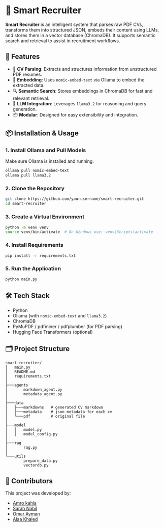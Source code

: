 # 🧠 Smart Recruiter

**Smart Recruiter** is an intelligent system that parses raw PDF CVs, transforms them into structured JSON, embeds their content using LLMs, and stores them in a vector database (ChromaDB). It supports semantic search and retrieval to assist in recruitment workflows.

## 🚀 Features

* 📄 **CV Parsing**: Extracts and structures information from unstructured PDF resumes.
* 🧠 **Embedding**: Uses `nomic-embed-text` via Ollama to embed the extracted data.
* 🔍 **Semantic Search**: Stores embeddings in ChromaDB for fast and relevant retrieval.
* 🤖 **LLM Integration**: Leverages `llama3.2` for reasoning and query generation.
* 📦 **Modular**: Designed for easy extensibility and integration.

## 📦 Installation & Usage

### 1. Install Ollama and Pull Models

Make sure Ollama is installed and running.

```bash
ollama pull nomic-embed-text
ollama pull llama3.2
```

### 2. Clone the Repository

```bash
git clone https://github.com/yourusername/smart-recruiter.git
cd smart-recruiter
```

### 3. Create a Virtual Environment

```bash
python -m venv venv
source venv/bin/activate  # On Windows use: venv\Scripts\activate
```

### 4. Install Requirements

```bash
pip install -r requirements.txt
```

### 5. Run the Application

```bash
python main.py
```

## 🛠️ Tech Stack

* Python
* Ollama (with `nomic-embed-text` and `llama3.2`)
* ChromaDB
* PyMuPDF / pdfminer / pdfplumber (for PDF parsing)
* Hugging Face Transformers (optional)

## 🗂️ Project Structure

```
smart-recruiter/
│   main.py
│   README.md
│   requirements.txt
│
├───agents
│       markdown_agent.py
│       metadata_agent.py
│
├───data
│   ├───markdowns   # generated CV markdown
│   ├───metadata    # json metadata for each cv
│   └───pdf         # original file
│
├───model
│   │   model.py
│   │   model_config.py
│
├───rag
│       rag.py
│
└───utils
        prepare_data.py
        vectordb.py
```

## 👥 Contributors

This project was developed by:

* [Amro kahla](https://github.com/Amrokahla)
* [Sarah Nabil](https://github.com/SarahNabilKamel)
* [Omar Ayman](https://github.com/OmarrAymann)
* [Alaa Khaled](https://github.com/Aalaa25)
